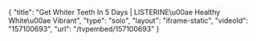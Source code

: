 {
    "title": "Get Whiter Teeth In 5 Days | LISTERINE\u00ae Healthy White\u00ae Vibrant",
    "type": "solo",
    "layout": "iframe-static",
    "videoId": "157100693",
    "url": "\/tvpembed\/157100693"
}